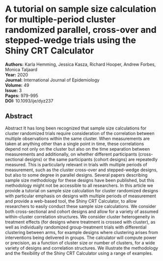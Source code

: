 # A tutorial on sample size calculation for multiple-period cluster randomized parallel, cross-over and stepped-wedge trials using the Shiny CRT Calculator

**Authors:** Karla Hemming, Jessica Kasza, Richard Hooper, Andrew Forbes, Monica Taljaard  
**Year:** 2020  
**Journal:** International Journal of Epidemiology  
**Volume:** 49  
**Issue:** 3  
**Pages:** 979-995  
**DOI:** 10.1093/ije/dyz237  

## Abstract
Abstract
            It has long been recognized that sample size calculations for cluster randomized trials require consideration of the correlation between multiple observations within the same cluster. When measurements are taken at anything other than a single point in time, these correlations depend not only on the cluster but also on the time separation between measurements and additionally, on whether different participants (cross-sectional designs) or the same participants (cohort designs) are repeatedly measured. This is particularly relevant in trials with multiple periods of measurement, such as the cluster cross-over and stepped-wedge designs, but also to some degree in parallel designs. Several papers describing sample size methodology for these designs have been published, but this methodology might not be accessible to all researchers. In this article we provide a tutorial on sample size calculation for cluster randomized designs with particular emphasis on designs with multiple periods of measurement and provide a web-based tool, the Shiny CRT Calculator, to allow researchers to easily conduct these sample size calculations. We consider both cross-sectional and cohort designs and allow for a variety of assumed within-cluster correlation structures. We consider cluster heterogeneity in treatment effects (for designs where treatment is crossed with cluster), as well as individually randomized group-treatment trials with differential clustering between arms, for example designs where clustering arises from interventions being delivered in groups. The calculator will compute power or precision, as a function of cluster size or number of clusters, for a wide variety of designs and correlation structures. We illustrate the methodology and the flexibility of the Shiny CRT Calculator using a range of examples.

